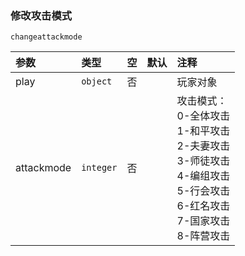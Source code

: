 ### 修改攻击模式
`changeattackmode`

| 参数       | 类型      | 空   | 默认 | 注释                                                                                                                                     |
| :--------- | :-------- | :--- | :--- | :--------------------------------------------------------------------------------------------------------------------------------------- |
| play       | `object`  | 否   |      | 玩家对象                                                                                                                                 |
| attackmode | `integer` | 否   |      | 攻击模式：<br />0-全体攻击<br />1-和平攻击<br />2-夫妻攻击<br />3-师徒攻击<br />4-编组攻击<br />5-行会攻击<br />6-红名攻击<br />7-国家攻击<br />8-阵营攻击 |


